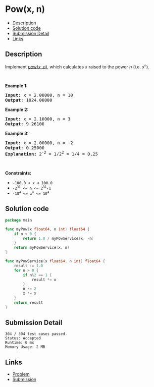# Pow(x, n)

- [Description](#description)
- [Solution code](#solution-code)
- [Submission Detail](#submission-detail)
- [Links](#links)

## Description

<div><p>Implement <a href="http://www.cplusplus.com/reference/valarray/pow/" target="_blank">pow(<em>x</em>, <em>n</em>)</a>, which calculates&nbsp;<em>x</em> raised to the power <em>n</em> (i.e. x<sup><span style="font-size:10.8333px">n</span></sup>).</p>

<p>&nbsp;</p>
<p><strong>Example 1:</strong></p>

<pre><strong>Input:</strong> x = 2.00000, n = 10
<strong>Output:</strong> 1024.00000
</pre>

<p><strong>Example 2:</strong></p>

<pre><strong>Input:</strong> x = 2.10000, n = 3
<strong>Output:</strong> 9.26100
</pre>

<p><strong>Example 3:</strong></p>

<pre><strong>Input:</strong> x = 2.00000, n = -2
<strong>Output:</strong> 0.25000
<strong>Explanation:</strong> 2<sup>-2</sup> = 1/2<sup>2</sup> = 1/4 = 0.25
</pre>

<p>&nbsp;</p>
<p><strong>Constraints:</strong></p>

<ul>
	<li><code>-100.0 &lt;&nbsp;x&nbsp;&lt; 100.0</code></li>
	<li><code>-2<sup>31</sup>&nbsp;&lt;= n &lt;=&nbsp;2<sup>31</sup>-1</code></li>
	<li><code>-10<sup>4</sup> &lt;= x<sup>n</sup> &lt;= 10<sup>4</sup></code></li>
</ul>
</div>

## Solution code

```go
package main

func myPow(x float64, n int) float64 {
	if n < 0 {
		return 1.0 / myPowService(x, -n)
	}
	return myPowService(x, n)
}

func myPowService(x float64, n int) float64 {
	result := 1.0
	for n > 0 {
		if n%2 == 1 {
			result *= x
		}
		n /= 2
		x *= x
	}
	return result
}
```

## Submission Detail

```
304 / 304 test cases passed.
Status: Accepted
Runtime: 0 ms
Memory Usage: 2 MB
```

## Links

- [Problem](https://leetcode.com/problems/powx-n/)
- [Submission](https://leetcode.com/submissions/detail/410567603/)
